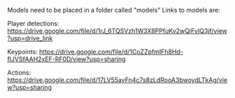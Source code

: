 Models need to be placed in a folder called "models"
Links to models are:

Player detections: https://drive.google.com/file/d/1rJ_6TQSVzh1W3X8PPfuKv2wQiFvIQ3jf/view?usp=drive_link

Keypoints: https://drive.google.com/file/d/1CoZZpfmIFh8Hd-flJVSfAAH2xEF-RF0D/view?usp=sharing

Actions: https://drive.google.com/file/d/17LV55ayFn4c7s8zLdRooA3bwoydLTkAg/view?usp=sharing
